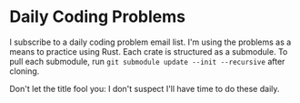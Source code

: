 # Daily Coding Problems

I subscribe to a daily coding problem email list. I'm using the problems as a means to practice using Rust. Each crate is structured as a submodule. To pull each submodule, run `git submodule update --init --recursive` after cloning.

Don't let the title fool you: I don't suspect I'll have time to do these daily.